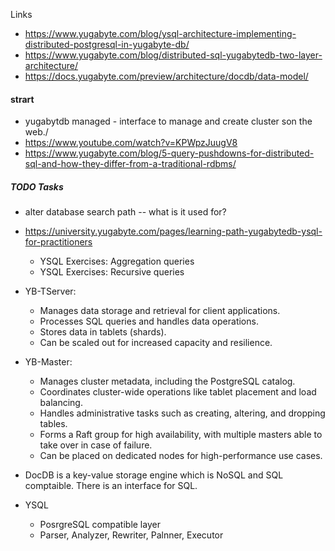 Links
* https://www.yugabyte.com/blog/ysql-architecture-implementing-distributed-postgresql-in-yugabyte-db/
* https://www.yugabyte.com/blog/distributed-sql-yugabytedb-two-layer-architecture/
* https://docs.yugabyte.com/preview/architecture/docdb/data-model/

#### strart
* yugabytdb managed - interface to manage and create cluster son the web./
* https://www.youtube.com/watch?v=KPWpzJuugV8
* https://www.yugabyte.com/blog/5-query-pushdowns-for-distributed-sql-and-how-they-differ-from-a-traditional-rdbms/

##### TODO Tasks
* alter database search path -- what is it used for?



* https://university.yugabyte.com/pages/learning-path-yugabytedb-ysql-for-practitioners
    * YSQL Exercises: Aggregation queries
    * YSQL Exercises: Recursive queries

* YB-TServer:
    * Manages data storage and retrieval for client applications.
    * Processes SQL queries and handles data operations.
    * Stores data in tablets (shards).
    * Can be scaled out for increased capacity and resilience. 
* YB-Master:
    * Manages cluster metadata, including the PostgreSQL catalog. 
    * Coordinates cluster-wide operations like tablet placement and load balancing. 
    * Handles administrative tasks such as creating, altering, and dropping tables. 
    * Forms a Raft group for high availability, with multiple masters able to take over in case of failure.
    * Can be placed on dedicated nodes for high-performance use cases. 
* DocDB is a key-value storage engine which is NoSQL and SQL comptaible.
    There is an interface for SQL. 

* YSQL
     * PosrgreSQL compatible layer
     * Parser, Analyzer, Rewriter, Palnner, Executor